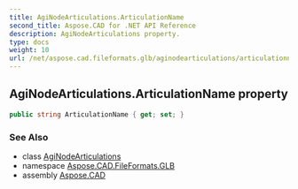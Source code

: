 ```yaml
---
title: AgiNodeArticulations.ArticulationName
second_title: Aspose.CAD for .NET API Reference
description: AgiNodeArticulations property. 
type: docs
weight: 10
url: /net/aspose.cad.fileformats.glb/aginodearticulations/articulationname/
---
```

## AgiNodeArticulations.ArticulationName property

```csharp
public string ArticulationName { get; set; }
```

### See Also

* class [AgiNodeArticulations](../)
* namespace [Aspose.CAD.FileFormats.GLB](../../aginodearticulations/)
* assembly [Aspose.CAD](../../../)


